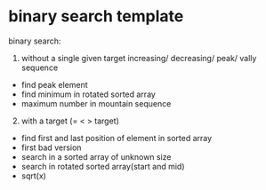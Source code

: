 # binary search template



binary search:

 1. without a single given target increasing/ decreasing/ peak/ vally sequence 

* find peak element 
* find minimum in rotated sorted array 
* maximum number in mountain sequence

2. with a target \(= &lt; &gt; target\)

* find first and last position of element in sorted array
* first bad version
* search in a sorted array of unknown size
* search in rotated sorted array\(start and mid\)
* sqrt\(x\)



